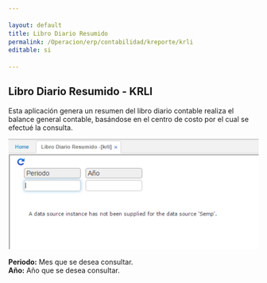 ```yaml
---

layout: default
title: Libro Diario Resumido
permalink: /Operacion/erp/contabilidad/kreporte/krli
editable: si

---
```


## Libro Diario Resumido - KRLI

Esta aplicación genera un resumen del libro diario contable realiza el balance general contable, basándose en el centro de costo por el cual se efectué la consulta.  


![](KRLI.png)


**Periodo:** Mes que se desea consultar.  
**Año:** Año que se desea consultar.  









